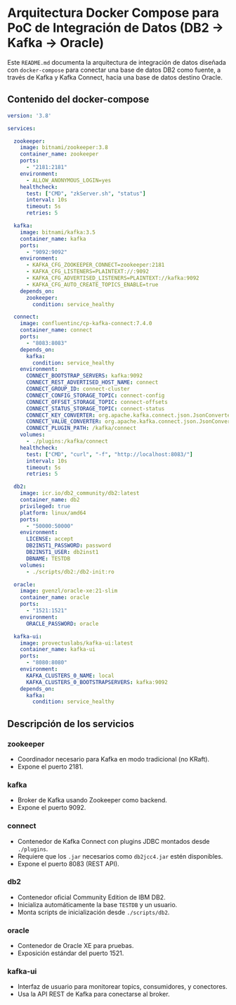 
# Arquitectura Docker Compose para PoC de Integración de Datos (DB2 → Kafka → Oracle)

Este `README.md` documenta la arquitectura de integración de datos diseñada con `docker-compose` para conectar una base de datos DB2 como fuente, a través de Kafka y Kafka Connect, hacia una base de datos destino Oracle.

## Contenido del docker-compose

```yaml
version: '3.8'

services:

  zookeeper:
    image: bitnami/zookeeper:3.8
    container_name: zookeeper
    ports:
      - "2181:2181"
    environment:
      - ALLOW_ANONYMOUS_LOGIN=yes
    healthcheck:
      test: ["CMD", "zkServer.sh", "status"]
      interval: 10s
      timeout: 5s
      retries: 5

  kafka:
    image: bitnami/kafka:3.5
    container_name: kafka
    ports:
      - "9092:9092"
    environment:
      - KAFKA_CFG_ZOOKEEPER_CONNECT=zookeeper:2181
      - KAFKA_CFG_LISTENERS=PLAINTEXT://:9092
      - KAFKA_CFG_ADVERTISED_LISTENERS=PLAINTEXT://kafka:9092
      - KAFKA_CFG_AUTO_CREATE_TOPICS_ENABLE=true
    depends_on:
      zookeeper:
        condition: service_healthy

  connect:
    image: confluentinc/cp-kafka-connect:7.4.0
    container_name: connect
    ports:
      - "8083:8083"
    depends_on:
      kafka:
        condition: service_healthy
    environment:
      CONNECT_BOOTSTRAP_SERVERS: kafka:9092
      CONNECT_REST_ADVERTISED_HOST_NAME: connect
      CONNECT_GROUP_ID: connect-cluster
      CONNECT_CONFIG_STORAGE_TOPIC: connect-config
      CONNECT_OFFSET_STORAGE_TOPIC: connect-offsets
      CONNECT_STATUS_STORAGE_TOPIC: connect-status
      CONNECT_KEY_CONVERTER: org.apache.kafka.connect.json.JsonConverter
      CONNECT_VALUE_CONVERTER: org.apache.kafka.connect.json.JsonConverter
      CONNECT_PLUGIN_PATH: /kafka/connect
    volumes:
      - ./plugins:/kafka/connect
    healthcheck:
      test: ["CMD", "curl", "-f", "http://localhost:8083/"]
      interval: 10s
      timeout: 5s
      retries: 5

  db2:
    image: icr.io/db2_community/db2:latest
    container_name: db2
    privileged: true
    platform: linux/amd64
    ports:
      - "50000:50000"
    environment:
      LICENSE: accept
      DB2INST1_PASSWORD: password
      DB2INST1_USER: db2inst1
      DBNAME: TESTDB
    volumes:
      - ./scripts/db2:/db2-init:ro

  oracle:
    image: gvenzl/oracle-xe:21-slim
    container_name: oracle
    ports:
      - "1521:1521"
    environment:
      ORACLE_PASSWORD: oracle

  kafka-ui:
    image: provectuslabs/kafka-ui:latest
    container_name: kafka-ui
    ports:
      - "8080:8080"
    environment:
      KAFKA_CLUSTERS_0_NAME: local
      KAFKA_CLUSTERS_0_BOOTSTRAPSERVERS: kafka:9092
    depends_on:
      kafka:
        condition: service_healthy
```

## Descripción de los servicios

### zookeeper
- Coordinador necesario para Kafka en modo tradicional (no KRaft).
- Expone el puerto 2181.

### kafka
- Broker de Kafka usando Zookeeper como backend.
- Expone el puerto 9092.

### connect
- Contenedor de Kafka Connect con plugins JDBC montados desde `./plugins`.
- Requiere que los `.jar` necesarios como `db2jcc4.jar` estén disponibles.
- Expone el puerto 8083 (REST API).

### db2
- Contenedor oficial Community Edition de IBM DB2.
- Inicializa automáticamente la base `TESTDB` y un usuario.
- Monta scripts de inicialización desde `./scripts/db2`.

### oracle
- Contenedor de Oracle XE para pruebas.
- Exposición estándar del puerto 1521.

### kafka-ui
- Interfaz de usuario para monitorear topics, consumidores, y conectores.
- Usa la API REST de Kafka para conectarse al broker.

